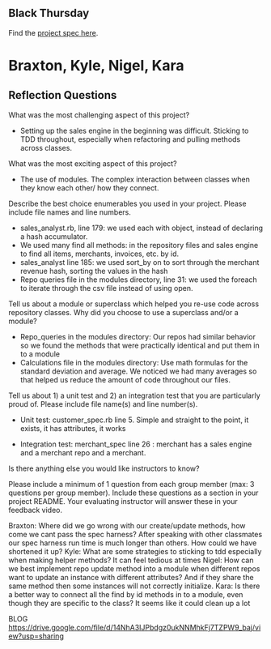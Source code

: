 ## Black Thursday

Find the [project spec here](http://backend.turing.io/module1/projects/black_thursday/).

# Braxton, Kyle, Nigel, Kara

## Reflection Questions


What was the most challenging aspect of this project?

  - Setting up the sales engine in the beginning was difficult. Sticking to TDD throughout, especially when refactoring and pulling methods
    across classes.

What was the most exciting aspect of this project?

  - The use of modules. The complex interaction between classes when they know each other/ how they connect.

Describe the best choice enumerables you used in your project. Please include file names and line numbers.

  - sales_analyst.rb, line 179: we used each with object, instead of declaring a hash accumulator.
  - We used many find all methods: in the repository files and sales engine to find all items, merchants, invoices, etc. by id.
  - sales_analyst line 185: we used sort_by on to sort through the merchant revenue hash, sorting the values in the hash
  - Repo queries file in the modules directory, line 31: we used the foreach to iterate through the csv file instead of using open.

Tell us about a module or superclass which helped you re-use code across repository classes. Why did you choose to use a superclass and/or a module?
  - Repo_queries in the modules directory: Our repos had similar behavior so we found the methods that were practically identical and put them in to a module
  - Calculations file in the modules directory: Use math formulas for the standard deviation and average. We noticed we had many averages so that helped us reduce the amount of code throughout our files.

Tell us about 1) a unit test and 2) an integration test that you are particularly proud of. Please include file name(s) and line number(s).

 - Unit test: customer_spec.rb line 5. Simple and straight to the point, it exists, it has attributes, it works

 - Integration test: merchant_spec line 26 : merchant has a sales engine and a merchant repo and a merchant.

Is there anything else you would like instructors to know?

Please include a minimum of 1 question from each group member (max: 3 questions per group member). Include these questions as a section in your project README. Your evaluating instructor will answer these in your feedback video.

Braxton: Where did we go wrong with our create/update methods, how come we cant pass the spec harness?
After speaking with other classmates our spec harness run time is much longer than others. How could we have shortened it up?
Kyle: What are some strategies to sticking to tdd especially when making helper methods? It can feel tedious at times
Nigel: How can we best implement repo update method into a module when different repos want to update an instance with different attributes? And if they share the same method then some instances will not correctly initialize.
Kara: Is there a better way to connect all the find by id methods in to a module, even though they are specific to the class? It seems like it could clean up a lot

BLOG
https://drive.google.com/file/d/14NhA3IJPbdgz0ukNNMhkFj7TZPW9_baj/view?usp=sharing
